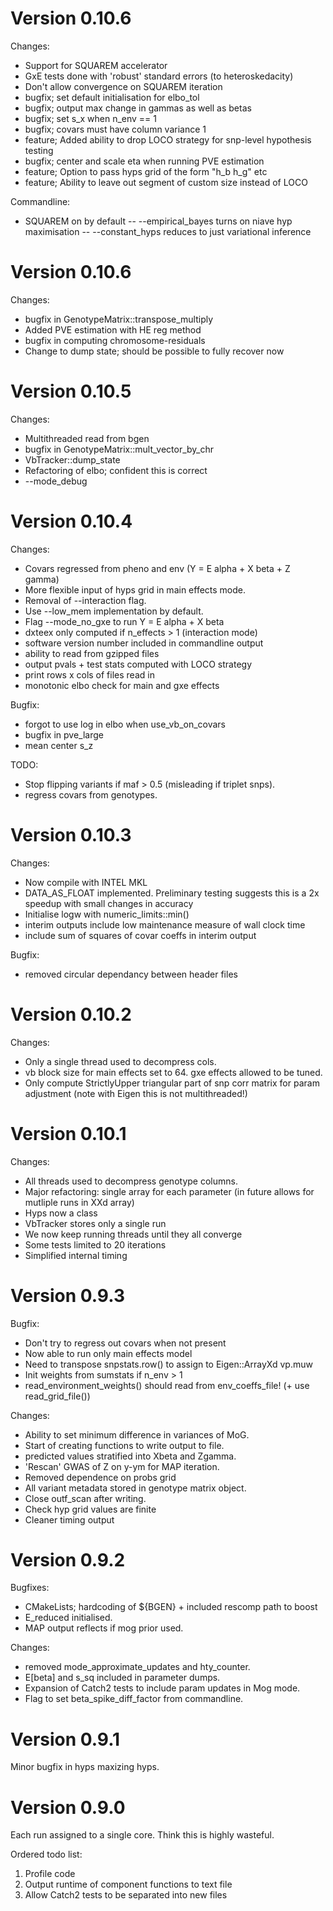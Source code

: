 # Version 0.10.6

Changes:
- Support for SQUAREM accelerator
- GxE tests done with 'robust' standard errors (to heteroskedacity)
- Don't allow convergence on SQUAREM iteration
- bugfix; set default initialisation for elbo_tol
- bugfix; output max change in gammas as well as betas
- bugfix; set s_x when n_env == 1
- bugfix; covars must have column variance 1
- feature; Added ability to drop LOCO strategy for snp-level hypothesis testing
- bugfix; center and scale eta when running PVE estimation
- feature; Option to pass hyps grid of the form "h_b h_g" etc
- feature; Ability to leave out segment of custom size instead of LOCO

Commandline:
- SQUAREM on by default
-- --empirical_bayes turns on niave hyp maximisation
-- --constant_hyps reduces to just variational inference


# Version 0.10.6

Changes:
- bugfix in GenotypeMatrix::transpose_multiply
- Added PVE estimation with HE reg method
- bugfix in computing chromosome-residuals
- Change to dump state; should be possible to fully recover now


# Version 0.10.5

Changes:
- Multithreaded read from bgen
- bugfix in GenotypeMatrix::mult_vector_by_chr
- VbTracker::dump_state
- Refactoring of elbo; confident this is correct
- --mode_debug

# Version 0.10.4

Changes:
- Covars regressed from pheno and env (Y = E alpha + X beta + Z gamma)
- More flexible input of hyps grid in main effects mode.
- Removal of --interaction flag.
- Use --low_mem implementation by default.
- Flag --mode_no_gxe to run Y = E alpha + X beta
- dxteex only computed if n_effects > 1 (interaction mode)
- software version number included in commandline output
- ability to read from gzipped files
- output pvals + test stats computed with LOCO strategy
- print rows x cols of files read in
- monotonic elbo check for main and gxe effects

Bugfix:
- forgot to use log in elbo when use_vb_on_covars
- bugfix in pve_large
- mean center s_z

TODO:
- Stop flipping variants if maf > 0.5 (misleading if triplet snps).
- regress covars from genotypes.

# Version 0.10.3

Changes:
- Now compile with INTEL MKL
- DATA_AS_FLOAT implemented. Preliminary testing suggests this is a 2x speedup with small changes in accuracy
- Initialise logw with numeric_limits::min()
- interim outputs include low maintenance measure of wall clock time
- include sum of squares of covar coeffs in interim output

Bugfix:
- removed circular dependancy between header files

# Version 0.10.2

Changes:
- Only a single thread used to decompress cols.
- vb block size for main effects set to 64. gxe effects allowed to be tuned.
- Only compute StrictlyUpper triangular part of snp corr matrix for param adjustment (note with Eigen this is not multithreaded!)

# Version 0.10.1

Changes:
- All threads used to decompress genotype columns.
- Major refactoring: single array for each parameter (in future allows for mutliple runs in XXd array)
- Hyps now a class
- VbTracker stores only a single run
- We now keep running threads until they all converge
- Some tests limited to 20 iterations
- Simplified internal timing

# Version 0.9.3
Bugfix:
- Don't try to regress out covars when not present
- Now able to run only main effects model
- Need to transpose snpstats.row() to assign to Eigen::ArrayXd vp.muw
- Init weights from sumstats if n_env > 1
- read_environment_weights() should read from env_coeffs_file! (+ use read_grid_file())

Changes:
- Ability to set minimum difference in variances of MoG.
- Start of creating functions to write output to file.
- predicted values stratified into Xbeta and Zgamma.
- 'Rescan' GWAS of Z on y-ym for MAP iteration.
- Removed dependence on probs grid
- All variant metadata stored in genotype matrix object.
- Close outf_scan after writing.
- Check hyp grid values are finite
- Cleaner timing output

# Version 0.9.2
Bugfixes:
- CMakeLists; hardcoding of ${BGEN} + included rescomp path to boost
- E_reduced initialised.
- MAP output reflects if mog prior used.

Changes:
- removed mode_approximate_updates and hty_counter.
- E[beta] and s_sq included in parameter dumps.
- Expansion of Catch2 tests to include param updates in Mog mode.
- Flag to set beta_spike_diff_factor from commandline.

# Version 0.9.1
Minor bugfix in hyps maxizing hyps.

# Version 0.9.0
Each run assigned to a single core. Think this is highly wasteful.

Ordered todo list:
1. Profile code
2. Output runtime of component functions to text file
3. Allow Catch2 tests to be separated into new files
